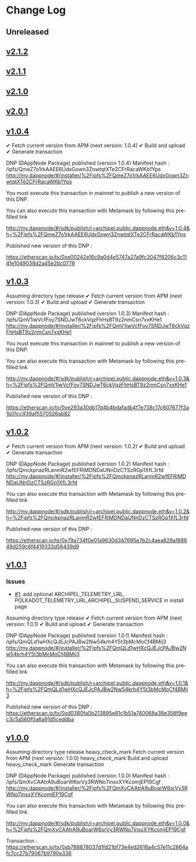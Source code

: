 # Change Log

## Unreleased

<!--New features/improvements/fixes go here-->

## [v2.1.2](https://github.com/luguslabs/DAppNodePackage-archipel/releases/tag/v2.1.2)

## [v2.1.1](https://github.com/luguslabs/DAppNodePackage-archipel/releases/tag/v2.1.1)

## [v2.1.0](https://github.com/luguslabs/DAppNodePackage-archipel/releases/tag/v2.1.0)

## [v2.0.1](https://github.com/luguslabs/DAppNodePackage-archipel/releases/tag/v2.0.1)

## [v1.0.4](https://github.com/luguslabs/DAppNodePackage-archipel/releases/tag/v1.0.4)

✔ Fetch current version from APM (next version: 1.0.4)
✔ Build and upload
✔ Generate transaction

DNP (DAppNode Package) published (version 1.0.4)
Manifest hash : /ipfs/QmeZ7o1rkAAEE6UdxGown3ZnwtqtXTe2CFrRacaWKb1Yps
http://my.dappnode/#/installer/%2Fipfs%2FQmeZ7o1rkAAEE6UdxGown3ZnwtqtXTe2CFrRacaWKb1Yps

You must execute this transaction in mainnet to publish a new version of this DNP.

You can also execute this transaction with Metamask by following this pre-filled link

http://my.dappnode/#/sdk/publish/r=archipel.public.dappnode.eth&v=1.0.4&h=%2Fipfs%2FQmeZ7o1rkAAEE6UdxGown3ZnwtqtXTe2CFrRacaWKb1Yps

Published new version of this DNP :

https://etherscan.io/tx/0xe00242e16c9a0d4e5747a27a9fc3047f8206c3c114fe1049038d2a45e2bc0778

## [v1.0.3](https://github.com/luguslabs/DAppNodePackage-archipel/releases/tag/v1.0.3)

Assuming directory type release
✔ Fetch current version from APM (next version: 1.0.3)
✔ Build and upload
✔ Generate transaction

DNP (DAppNode Package) published (version 1.0.3)
Manifest hash : /ipfs/QmV1iwVcfFoy7SNDJwT6ckVqzFhHsBT9z2nmCsn7xxKHe1
http://my.dappnode/#/installer/%2Fipfs%2FQmV1iwVcfFoy7SNDJwT6ckVqzFhHsBT9z2nmCsn7xxKHe1

You must execute this transaction in mainnet to publish a new version of this DNP.

You can also execute this transaction with Metamask by following this pre-filled link

http://my.dappnode/#/sdk/publish/r=archipel.public.dappnode.eth&v=1.0.3&h=%2Fipfs%2FQmV1iwVcfFoy7SNDJwT6ckVqzFhHsBT9z2nmCsn7xxKHe1

Published new version of this DNP :

https://etherscan.io/tx/0xe293a30db17d4b4bdafadb4f7e738c17c607677f3a1b01cc939af5570526ab82

## [v1.0.2](https://github.com/luguslabs/DAppNodePackage-archipel/releases/tag/v1.0.2)

✔ Fetch current version from APM (next version: 1.0.2)
✔ Build and upload
✔ Generate transaction

DNP (DAppNode Package) published (version 1.0.2)
Manifest hash : /ipfs/QmckpnazRLanmR2wfEFRiMDNDaUNnDzCTSzRGp1XfL3rfd
http://my.dappnode/#/installer/%2Fipfs%2FQmckpnazRLanmR2wfEFRiMDNDaUNnDzCTSzRGp1XfL3rfd

You can also execute this transaction with Metamask by following this pre-filled link

http://my.dappnode/#/sdk/publish/r=archipel.public.dappnode.eth&v=1.0.2&h=%2Fipfs%2FQmckpnazRLanmR2wfEFRiMDNDaUNnDzCTSzRGp1XfL3rfd

Published new version of this DNP :

https://etherscan.io/tx/0x79a734f0e01a9630d347695e7b2c4aea828a188649d259c6f4419333d56439d9

## [v1.0.1](https://github.com/luguslabs/DAppNodePackage-archipel/releases/tag/v1.0.1)

### Issues

- [#1](https://github.com/luguslabs/DAppNodePackage-archipel/issues/1): add optional ARCHIPEL_TELEMETRY_URL, POLKADOT_TELEMETRY_URL,ARCHIPEL_SUSPEND_SERVICE in install page

Assuming directory type release
✔ Fetch current version from APM (next version: 1.0.1)
✔ Build and upload
✔ Generate transaction

DNP (DAppNode Package) published (version 1.0.1)
Manifest hash : /ipfs/QmQLd1wHXcQJEJcPAJBw2Nw54krh4Y5t3bMcMoCf4BMij3
http://my.dappnode/#/installer/%2Fipfs%2FQmQLd1wHXcQJEJcPAJBw2Nw54krh4Y5t3bMcMoCf4BMij3

You can also execute this transaction with Metamask by following this pre-filled link

http://my.dappnode/#/sdk/publish/r=archipel.public.dappnode.eth&v=1.0.1&h=%2Fipfs%2FQmQLd1wHXcQJEJcPAJBw2Nw54krh4Y5t3bMcMoCf4BMij3

Published new version of this DNP :  
 https://etherscan.io/tx/0xd0380fa0b213895e81c1b51a740068a38e358f9eec3c5a560f0a6a91d5ceddba

## [v1.0.0](https://github.com/luguslabs/DAppNodePackage-archipel/releases/tag/v1.0.0)

Assuming directory type release
heavy_check_mark Fetch current version from APM (next version: 1.0.0)
heavy_check_mark Build and upload
heavy_check_mark Generate transaction

DNP (DAppNode Package) published (version 1.0.0)
Manifest hash : /ipfs/QmXvCAAtrA9uBoarW6srVy3RWNo7insxXYKcomjEP19Cgf
http://my.dappnode/#/installer/%2Fipfs%2FQmXvCAAtrA9uBoarW6srVy3RWNo7insxXYKcomjEP19Cgf

You can also execute this transaction with Metamask by following this pre-filled link

http://my.dappnode/#/sdk/publish/r=archipel.public.dappnode.eth&v=1.0.0&h=%2Fipfs%2FQmXvCAAtrA9uBoarW6srVy3RWNo7insxXYKcomjEP19Cgf

Transaction : https://etherscan.io/tx/0xb788878037d1fd21bf73e4ed2618a4c57e11c2864afc7cc27b79067b9790e336
